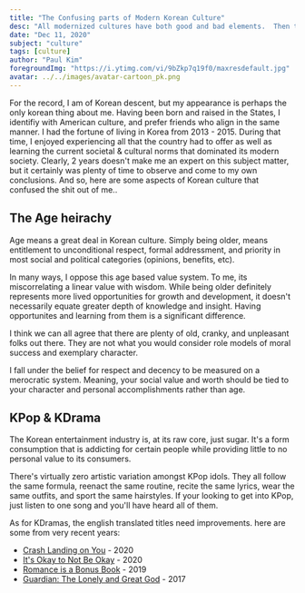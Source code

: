 ```yaml
---
title: "The Confusing parts of Modern Korean Culture"
desc: "All modernized cultures have both good and bad elements.  Then there are parts that are just confusing..."
date: "Dec 11, 2020"
subject: "culture"
tags: [culture]
author: "Paul Kim"
foregroundImg: "https://i.ytimg.com/vi/9bZkp7q19f0/maxresdefault.jpg"
avatar: ../../images/avatar-cartoon_pk.png
---
```


For the record, I am of Korean descent, but my appearance is perhaps the only korean thing about me. Having been born and raised in the States, I identifiy with American culture, and prefer friends who align in the same manner. I had the fortune of living in Korea from 2013 - 2015. During that time, I enjoyed experiencing all that the country had to offer as well as learning the current societal & cultural norms that dominated its modern society. Clearly, 2 years doesn't make me an expert on this subject matter, but it certainly was plenty of time to observe and come to my own conclusions. And so, here are some aspects of Korean culture that confused the shit out of me..

## The Age heirachy

Age means a great deal in Korean culture. Simply being older, means entitlement to unconditional respect, formal addressment, and priority in most social and political categories (opinions, benefits, etc).

In many ways, I oppose this age based value system. To me, its miscorrelating a linear value with wisdom. While being older definitely represents more lived opportunities for growth and development, it doesn't necessarily equate greater depth of knowledge and insight. Having opportunites and learning from them is a significant difference.

I think we can all agree that there are plenty of old, cranky, and unpleasant folks out there. They are not what you would consider role models of moral success and exemplary character.

I fall under the belief for respect and decency to be measured on a merocratic system. Meaning, your social value and worth should be tied to your character and personal accomplishments rather than age.

## KPop & KDrama

The Korean entertainment industry is, at its raw core, just sugar. It's a form consumption that is addicting for certain people while providing little to no personal value to its consumers.

There's virtually zero artistic variation amongst KPop idols. They all follow the same formula, reenact the same routine, recite the same lyrics, wear the same outfits, and sport the same hairstyles. If your looking to get into KPop, just listen to one song and you'll have heard all of them.

As for KDramas, the english translated titles need improvements. here are some from very recent years:

- [Crash Landing on You](https://en.wikipedia.org/wiki/Crash_Landing_on_You) - 2020
- [It's Okay to Not Be Okay](https://en.wikipedia.org/wiki/It%27s_Okay_to_Not_Be_Okay) - 2020
- [Romance is a Bonus Book](https://asianwiki.com/Romance_is_a_Bonus_Book) - 2019
- [Guardian: The Lonely and Great God](https://asianwiki.com/Guardian:_The_Lonely_and_Great_God) - 2017
